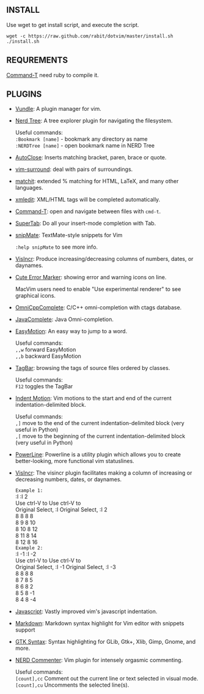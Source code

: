 
## INSTALL

Use wget to get install script, and execute the script.

    wget -c https://raw.github.com/rabit/dotvim/master/install.sh
    ./install.sh

## REQUREMENTS

 [Command-T](https://github.com/wincent/Command-T) need ruby to compile it.

## PLUGINS

* [Vundle](https://github.com/gmarik/vundle): A plugin manager for vim.

* [Nerd Tree](http://www.vim.org/scripts/script.php?script_id=1658): A tree explorer plugin for navigating the filesystem.

  Useful commands:  
    `:Bookmark [name]` - bookmark any directory as name  
    `:NERDTree [name]` - open bookmark name in NERD Tree

* [AutoClose](http://www.vim.org/scripts/script.php?script_id=1849):  Inserts matching bracket, paren, brace or quote.

* [vim-surround](https://github.com/tpope/vim-surround/blob/master/doc/surround.txt): deal with pairs of surroundings.

* [matchit](http://www.vim.org/scripts/script.php?script_id=39): extended % matching for HTML, LaTeX, and many other languages. 

* [xmledit](http://www.vim.org/scripts/script.php?script_id=301): XML/HTML tags will be completed automatically.

* [Command-T](https://github.com/wincent/Command-T): open and navigate between files with `cmd-t`.
  
* [SuperTab](http://www.vim.org/scripts/script.php?script_id=1643): Do all your insert-mode completion with Tab.

* [snipMate](http://www.vim.org/scripts/script.php?script_id=2540): TextMate-style snippets for Vim

  `:help snipMate` to see more info.

* [VisIncr](http://www.vim.org/scripts/script.php?script_id=670): Produce increasing/decreasing columns of numbers, dates, or daynames.
  
* [Cute Error Marker](http://www.vim.org/scripts/script.php?script_id=2653): showing error and warning icons on line.
  
   MacVim users need to enable "Use experimental renderer" to see
   graphical icons.

* [OmniCppComplete](http://www.vim.org/scripts/script.php?script_id=1520): C/C++ omni-completion with ctags database.

* [JavaComplete](http://www.vim.org/scripts/script.php?script_id=1785): Java Omni-completion.

* [EasyMotion](https://github.com/Lokaltog/vim-easymotion): An easy way to jump to a word.

  Useful commands:  
    `,,w` forward EasyMotion  
    `,,b` backward EasyMotion  

* [TagBar](http://majutsushi.github.com/tagbar/): browsing the tags of source files ordered by classes.

  Useful commands:  
    `F12` toggles the TagBar  

* [Indent Motion](https://github.com/vim-scripts/indent-motion): Vim motions to the start and end of the current indentation-delimited block.

  Useful commands:  
    `,]` move to the end of the current indentation-delimited block (very useful in Python)  
    `,[` move to the beginning of the current indentation-delimited block (very useful in Python)  

* [PowerLine](https://github.com/Lokaltog/vim-powerline): Powerline is a utility plugin which allows you to create better-looking, more functional vim statuslines.

* [VisIncr](https://github.com/vim-scripts/VisIncr): The visincr plugin facilitates making a column of increasing or decreasing numbers, dates, or daynames.

  `Example 1:`  
          :I                              :I 2  
                    Use ctrl-V to                   Use ctrl-V to  
        Original    Select, :I          Original    Select, :I 2  
           8            8                  8            8  
           8            9                  8            10  
           8            10                 8            12  
           8            11                 8            14  
           8            12                 8            16  
  `Example 2:`  
           :I -1                           :I -2  
                    Use ctrl-V to                   Use ctrl-V to  
        Original    Select, :I -1       Original    Select, :I -3  
           8            8                  8            8  
           8            7                  8            5  
           8            6                  8            2  
           8            5                  8            -1  
           8            4                  8            -4  

* [Javascript](https://github.com/pangloss/vim-javascript): Vastly improved vim's javascript indentation.

* [Markdown](https://github.com/hallison/vim-markdown): Markdown syntax highlight for Vim editor with snippets support

* [GTK Syntax](https://github.com/vim-scripts/gtk-vim-syntax): Syntax highlighting for GLib, Gtk+, Xlib, Gimp, Gnome, and more.

* [NERD Commenter](https://github.com/scrooloose/nerdcommenter): Vim plugin for intensely orgasmic commenting.

  Useful commands:  
    `[count],cc` Comment out the current line or text selected in visual mode.  
    `[count],cu` Uncomments the selected line(s).  

